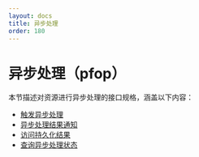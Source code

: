 ```yaml
---
layout: docs
title: 异步处理
order: 180
---
```


<a id="pfop"></a>
# 异步处理（pfop）

本节描述对资源进行异步处理的接口规格，涵盖以下内容：  

* [触发异步处理][pfopHref]
* [异步处理结果通知][pfopNotificationHref]
* [访问持久化结果][pHref]
* [查询异步处理状态][prefopHref]

[pfopHref]:                 pfop.html                   "触发异步处理"
[pfopNotificationHref]:     pfop.html#pfop-notification "异步处理结果通知"
[pHref]:                    pfop.html#p-download        "访问持久化结果"
[prefopHref]:               prefop.html                 "查询异步处理状态"
